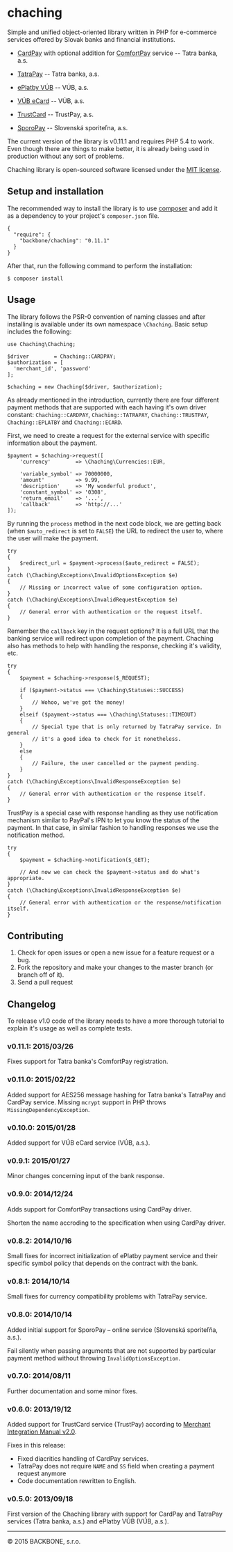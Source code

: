 # chaching

Simple and unified object-oriented library written in PHP for e-commerce services offered by Slovak banks and financial institutions.

* [CardPay](https://www.tatrabanka.sk/sk/business/ucty-platby-karty/elektronicke-bankovnictvo/cardpay.html) with optional addition for [ComfortPay](http://www.tatrabanka.sk/cardpay/CardPay_ComfortPay_technicka_prirucka.pdf) service -- Tatra banka, a.s.
* [TatraPay](http://www.tatrabanka.sk/sk/business/ucty-platby-karty/elektronicke-bankovnictvo/tatrapay.html) -- Tatra banka, a.s.

* [ePlatby VÚB](https://www.vub.sk/pre-podnikatelov/nonstop-banking/e-commerce-pre-internetovych-obchodnikov/e-platby-vub/) -- VÚB, a.s.

* [VÚB eCard](http://www.vub.sk/pre-firmy/nonstop-banking/e-commerce-pre-internetovych-obchodnikov/ecard/) -- VÚB, a.s.

* [TrustCard](http://www.trustpay.eu/contact-references-payment-methods-news/dokumenty-na-stiahnutie-en-GB/) -- TrustPay, a.s.
* [SporoPay](http://www.slsp.sk/6415/sporopay-elektronicke-platby-na-internete.html) -- Slovenská sporiteľna, a.s.

The current version of the library is v0.11.1 and requires PHP 5.4 to work. Even though there are things to make better, it is already being used in production without any sort of problems.

Chaching library is open-sourced software licensed under the [MIT license](http://opensource.org/licenses/MIT).

## Setup and installation
The recommended way to install the library is to use [composer](http://getcomposer.org/) and add it as a dependency to your project's `composer.json` file.

	{
	  "require": {
	    "backbone/chaching": "0.11.1"
	  }
	}

After that, run the following command to perform the installation:

	$ composer install

## Usage
The library follows the PSR-0 convention of naming classes and after installing is available under its own namespace `\Chaching`. Basic setup includes the following:

	use Chaching\Chaching;

	$driver        = Chaching::CARDPAY;
	$authorization = [
	  'merchant_id', 'password'
	];

	$chaching = new Chaching($driver, $authorization);

As already mentioned in the introduction, currently there are four different payment methods that are supported with each having it's own driver constant: `Chaching::CARDPAY`, `Chaching::TATRAPAY`, `Chaching::TRUSTPAY`, `Chaching::EPLATBY` and `Chaching::ECARD`.

First, we need to create a request for the external service with specific information about the payment.

	$payment = $chaching->request([
		'currency'        => \Chaching\Currencies::EUR,

		'variable_symbol' => 70000000,
		'amount'          => 9.99,
		'description'     => 'My wonderful product',
		'constant_symbol' => '0308',
		'return_email'    => '...',
		'callback'        => 'http://...'
	]);

By running the `process` method in the next code block, we are getting back (when `$auto_redirect` is set to `FALSE`) the URL to redirect the user to, where the user will make the payment.

	try
	{
		$redirect_url = $payment->process($auto_redirect = FALSE);
	}
	catch (\Chaching\Exceptions\InvalidOptionsException $e)
	{
		// Missing or incorrect value of some configuration option.
	}
	catch (\Chaching\Exceptions\InvalidRequestException $e)
	{
		// General error with authentication or the request itself.
	}

Remember the `callback` key in the request options? It is a full URL that the banking service will redirect upon completion of the payment. Chaching also has methods to help with handling the response, checking it's validity, etc.

	try
	{
		$payment = $chaching->response($_REQUEST);

		if ($payment->status === \Chaching\Statuses::SUCCESS)
		{
			// Wohoo, we've got the money!
		}
		elseif ($payment->status === \Chaching\Statuses::TIMEOUT)
		{
			// Special type that is only returned by TatraPay service. In general
			// it's a good idea to check for it nonetheless.
		}
		else
		{
			// Failure, the user cancelled or the payment pending.
		}
	}
	catch (\Chaching\Exceptions\InvalidResponseException $e)
	{
		// General error with authentication or the response itself.
	}

TrustPay is a special case with response handling as they use notification mechanism similar to PayPal's IPN to let you know the status of the payment. In that case, in similar fashion to handling responses we use the notification method.

	try
	{
		$payment = $chaching->notification($_GET);

		// And now we can check the $payment->status and do what's appropriate.
	}
	catch (\Chaching\Exceptions\InvalidResponseException $e)
	{
		// General error with authentication or the response/notification itself.
	}

## Contributing
1. Check for open issues or open a new issue for a feature request or a bug.
2. Fork the repository and make your changes to the master branch (or branch off of it).
3. Send a pull request

## Changelog

To release v1.0 code of the library needs to have a more thorough tutorial to explain it's usage as well as complete tests.

### v0.11.1: 2015/03/26

Fixes support for Tatra banka's ComfortPay registration.

### v0.11.0: 2015/02/22

Added support for AES256 message hashing for Tatra banka's TatraPay and CardPay service. Missing `mcrypt` support in PHP throws `MissingDependencyException`.

### v0.10.0: 2015/01/28

Added support for VÚB eCard service (VÚB, a.s.).

### v0.9.1: 2015/01/27

Minor changes concerning input of the bank response.

### v0.9.0: 2014/12/24

Adds support for ComfortPay transactions using CardPay driver.

Shorten the name accroding to the specification when using CardPay driver.

### v0.8.2: 2014/10/16

Small fixes for incorrect initialization of ePlatby payment service and their specific symbol policy that depends on the contract with the bank.

### v0.8.1: 2014/10/14

Small fixes for currency compatibility problems with TatraPay service.

### v0.8.0: 2014/10/14

Added initial support for SporoPay – online service (Slovenská sporiteľňa, a.s.).

Fail silently when passing arguments that are not supported by particular payment method without throwing `InvalidOptionsException`.

### v0.7.0: 2014/08/11

Further documentation and some minor fixes.

### v0.6.0: 2013/19/12

Added support for TrustCard service (TrustPay) according to [Merchant Integration Manual v2.0](http://www.trustpay.eu/assets/Uploads/Merchant-API-integration-v2.0.pdf).

Fixes in this release:

- Fixed diacritics handling of CardPay services.
- TatraPay does not require `NAME` and `SS` field when creating a payment request anymore
- Code documentation rewritten to English.

### v0.5.0: 2013/09/18

First version of the Chaching library with support for CardPay and TatraPay services (Tatra banka, a.s.) and ePlatby VÚB (VÚB, a.s.).

---

&copy; 2015 BACKBONE, s.r.o.
